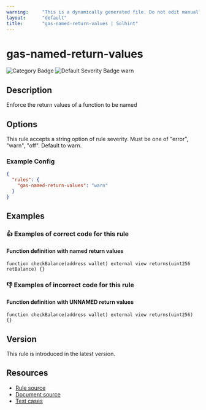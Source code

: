```yaml
---
warning:     "This is a dynamically generated file. Do not edit manually."
layout:      "default"
title:       "gas-named-return-values | Solhint"
---
```


# gas-named-return-values
![Category Badge](https://img.shields.io/badge/-Gas%20Consumption%20Rules-informational)
![Default Severity Badge warn](https://img.shields.io/badge/Default%20Severity-warn-yellow)

## Description
Enforce the return values of a function to be named

## Options
This rule accepts a string option of rule severity. Must be one of "error", "warn", "off". Default to warn.

### Example Config
```json
{
  "rules": {
    "gas-named-return-values": "warn"
  }
}
```


## Examples
### 👍 Examples of **correct** code for this rule

#### Function definition with named return values

```solidity
function checkBalance(address wallet) external view returns(uint256 retBalance) {}
```

### 👎 Examples of **incorrect** code for this rule

#### Function definition with UNNAMED return values

```solidity
function checkBalance(address wallet) external view returns(uint256) {}
```

## Version
This rule is introduced in the latest version.

## Resources
- [Rule source](https://github.com/protofire/solhint/tree/master/lib/rules/gas-consumption/gas-named-return-values.js)
- [Document source](https://github.com/protofire/solhint/tree/master/docs/rules/gas-consumption/gas-named-return-values.md)
- [Test cases](https://github.com/protofire/solhint/tree/master/test/rules/gas-consumption/gas-named-return-values.js)
